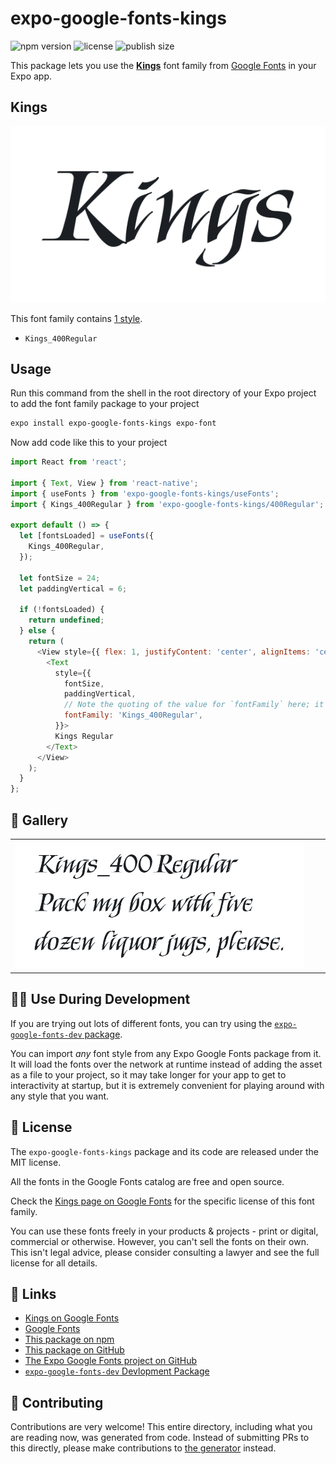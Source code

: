 # expo-google-fonts-kings

![npm version](https://flat.badgen.net/npm/v/expo-google-fonts-kings)
![license](https://flat.badgen.net/github/license/expo/google-fonts)
![publish size](https://flat.badgen.net/packagephobia/install/expo-google-fonts-kings)

This package lets you use the [**Kings**](https://fonts.google.com/specimen/Kings) font family from [Google Fonts](https://fonts.google.com/) in your Expo app.

## Kings

![Kings](./font-family.png)

This font family contains [1 style](#-gallery).

- `Kings_400Regular`

## Usage

Run this command from the shell in the root directory of your Expo project to add the font family package to your project
```sh
expo install expo-google-fonts-kings expo-font
```

Now add code like this to your project
```js
import React from 'react';

import { Text, View } from 'react-native';
import { useFonts } from 'expo-google-fonts-kings/useFonts';
import { Kings_400Regular } from 'expo-google-fonts-kings/400Regular';

export default () => {
  let [fontsLoaded] = useFonts({
    Kings_400Regular,
  });

  let fontSize = 24;
  let paddingVertical = 6;

  if (!fontsLoaded) {
    return undefined;
  } else {
    return (
      <View style={{ flex: 1, justifyContent: 'center', alignItems: 'center' }}>
        <Text
          style={{
            fontSize,
            paddingVertical,
            // Note the quoting of the value for `fontFamily` here; it expects a string!
            fontFamily: 'Kings_400Regular',
          }}>
          Kings Regular
        </Text>
      </View>
    );
  }
};

```

## 🔡 Gallery


||||
|-|-|-|
|![Kings_400Regular](.//400Regular/Kings_400Regular.ttf.png)||||


## 👩‍💻 Use During Development

If you are trying out lots of different fonts, you can try using the [`expo-google-fonts-dev` package](https://github.com/freeboub/google-fonts/tree/master/font-packages/dev#readme).

You can import *any* font style from any Expo Google Fonts package from it. It will load the fonts
over the network at runtime instead of adding the asset as a file to your project, so it may take longer
for your app to get to interactivity at startup, but it is extremely convenient
for playing around with any style that you want.

## 📖 License

The `expo-google-fonts-kings` package and its code are released under the MIT license.

All the fonts in the Google Fonts catalog are free and open source.

Check the [Kings page on Google Fonts](https://fonts.google.com/specimen/Kings) for the specific license of this font family.

You can use these fonts freely in your products & projects - print or digital, commercial or otherwise. However, you can't sell the fonts on their own. This isn't legal advice, please consider consulting a lawyer and see the full license for all details.

## 🔗 Links

- [Kings on Google Fonts](https://fonts.google.com/specimen/Kings)
- [Google Fonts](https://fonts.google.com/)
- [This package on npm](https://www.npmjs.com/package/expo-google-fonts-kings)
- [This package on GitHub](https://github.com/freeboub/google-fonts/tree/master/font-packages/kings)
- [The Expo Google Fonts project on GitHub](https://github.com/freeboub/google-fonts)
- [`expo-google-fonts-dev` Devlopment Package](https://github.com/freeboub/google-fonts/tree/master/font-packages/dev)

## 🤝 Contributing

Contributions are very welcome! This entire directory, including what you are reading now, was generated from code. Instead of submitting PRs to this directly, please make contributions to [the generator](https://github.com/freeboub/google-fonts/tree/master/packages/generator) instead.
